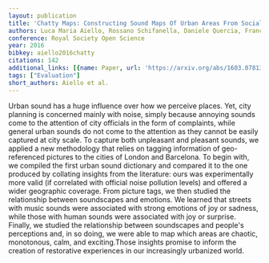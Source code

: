 ```yaml
---
layout: publication
title: 'Chatty Maps: Constructing Sound Maps Of Urban Areas From Social Media Data'
authors: Luca Maria Aiello, Rossano Schifanella, Daniele Quercia, Francesco Aletta
conference: Royal Society Open Science
year: 2016
bibkey: aiello2016chatty
citations: 142
additional_links: [{name: Paper, url: 'https://arxiv.org/abs/1603.07813'}]
tags: ["Evaluation"]
short_authors: Aiello et al.
---
```

Urban sound has a huge influence over how we perceive places. Yet, city
planning is concerned mainly with noise, simply because annoying sounds come to
the attention of city officials in the form of complaints, while general urban
sounds do not come to the attention as they cannot be easily captured at city
scale. To capture both unpleasant and pleasant sounds, we applied a new
methodology that relies on tagging information of geo-referenced pictures to
the cities of London and Barcelona. To begin with, we compiled the first urban
sound dictionary and compared it to the one produced by collating insights from
the literature: ours was experimentally more valid (if correlated with official
noise pollution levels) and offered a wider geographic coverage. From picture
tags, we then studied the relationship between soundscapes and emotions. We
learned that streets with music sounds were associated with strong emotions of
joy or sadness, while those with human sounds were associated with joy or
surprise. Finally, we studied the relationship between soundscapes and people's
perceptions and, in so doing, we were able to map which areas are chaotic,
monotonous, calm, and exciting.Those insights promise to inform the creation of
restorative experiences in our increasingly urbanized world.